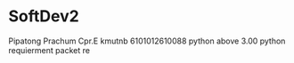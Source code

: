 # SoftDev2

Pipatong Prachum Cpr.E kmutnb 6101012610088
python above 3.00 
python requierment packet 
    re 
